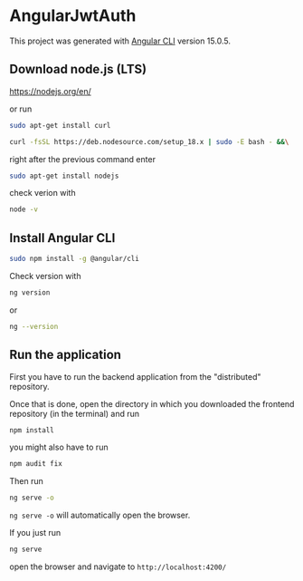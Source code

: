 # AngularJwtAuth

This project was generated with [Angular CLI](https://github.com/angular/angular-cli) version 15.0.5.

## Download node.js (LTS)

https://nodejs.org/en/  
  
or run  
  
```bash
sudo apt-get install curl
```
  
```bash
curl -fsSL https://deb.nodesource.com/setup_18.x | sudo -E bash - &&\
```
  
right after the previous command enter  
  
```bash
sudo apt-get install nodejs
```
  
check verion with  
  
```bash
node -v
```
  
## Install Angular CLI

```bash
sudo npm install -g @angular/cli
```
  
Check version with  
  
```bash
ng version
```
  
or  

```bash
ng --version
```
  
## Run the application

First you have to run the backend application from the "distributed" repository.  
  
Once that is done, open the directory in which you downloaded the frontend repository (in the terminal) and run  
  
```bash
npm install
```
  
you might also have to run  
  
  ```bash
  npm audit fix
  ```
  
Then run  

```bash
ng serve -o
```
  
`ng serve -o` will automatically open the browser.  
  
If you just run  
  
```bash
ng serve
```
  
open the browser and navigate to
`http://localhost:4200/`
